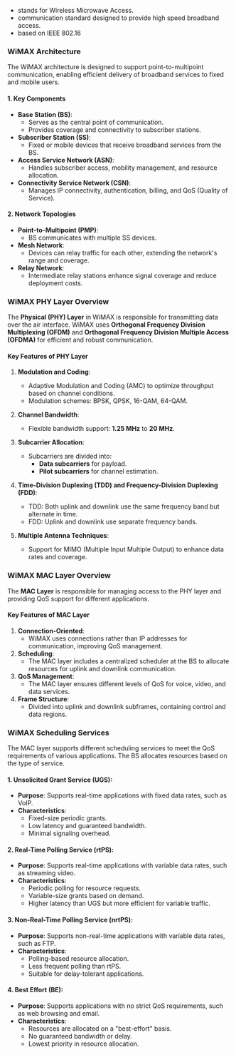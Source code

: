 
- stands for Wireless Microwave Access.
- communication standard designed to provide high speed broadband access.
- based on IEEE 802.16

### **WiMAX Architecture**

The WiMAX architecture is designed to support point-to-multipoint communication, enabling efficient delivery of broadband services to fixed and mobile users.

#### **1. Key Components**

- **Base Station (BS)**:
    - Serves as the central point of communication.
    - Provides coverage and connectivity to subscriber stations.
- **Subscriber Station (SS)**:
    - Fixed or mobile devices that receive broadband services from the BS.
- **Access Service Network (ASN)**:
    - Handles subscriber access, mobility management, and resource allocation.
- **Connectivity Service Network (CSN)**:
    - Manages IP connectivity, authentication, billing, and QoS (Quality of Service).

#### **2. Network Topologies**

- **Point-to-Multipoint (PMP)**:
    - BS communicates with multiple SS devices.
- **Mesh Network**:
    - Devices can relay traffic for each other, extending the network's range and coverage.
- **Relay Network**:
    - Intermediate relay stations enhance signal coverage and reduce deployment costs.

### **WiMAX PHY Layer Overview**

The **Physical (PHY) Layer** in WiMAX is responsible for transmitting data over the air interface. WiMAX uses **Orthogonal Frequency Division Multiplexing (OFDM)** and **Orthogonal Frequency Division Multiple Access (OFDMA)** for efficient and robust communication.
#### **Key Features of PHY Layer**

1. **Modulation and Coding**:
    - Adaptive Modulation and Coding (AMC) to optimize throughput based on channel conditions.
    - Modulation schemes: BPSK, QPSK, 16-QAM, 64-QAM.
2. **Channel Bandwidth**:
    - Flexible bandwidth support: **1.25 MHz** to **20 MHz**.
3. **Subcarrier Allocation**:
    - Subcarriers are divided into:
        - **Data subcarriers** for payload.
        - **Pilot subcarriers** for channel estimation.
          
4. **Time-Division Duplexing (TDD) and Frequency-Division Duplexing (FDD)**:
    - TDD: Both uplink and downlink use the same frequency band but alternate in time.
    - FDD: Uplink and downlink use separate frequency bands.
    
5. **Multiple Antenna Techniques**:
    - Support for MIMO (Multiple Input Multiple Output) to enhance data rates and coverage.


### **WiMAX MAC Layer Overview**

The **MAC Layer** is responsible for managing access to the PHY layer and providing QoS support for different applications.

#### **Key Features of MAC Layer**

1. **Connection-Oriented**:
    - WiMAX uses connections rather than IP addresses for communication, improving QoS management.
2. **Scheduling**:
    - The MAC layer includes a centralized scheduler at the BS to allocate resources for uplink and downlink communication.
3. **QoS Management**:
    - The MAC layer ensures different levels of QoS for voice, video, and data services.
4. **Frame Structure**:
    - Divided into uplink and downlink subframes, containing control and data regions.

### **WiMAX Scheduling Services**

The MAC layer supports different scheduling services to meet the QoS requirements of various applications. The BS allocates resources based on the type of service.

#### **1. Unsolicited Grant Service (UGS)**:

- **Purpose**: Supports real-time applications with fixed data rates, such as VoIP.
- **Characteristics**:
    - Fixed-size periodic grants.
    - Low latency and guaranteed bandwidth.
    - Minimal signaling overhead.

#### **2. Real-Time Polling Service (rtPS)**:

- **Purpose**: Supports real-time applications with variable data rates, such as streaming video.
- **Characteristics**:
    - Periodic polling for resource requests.
    - Variable-size grants based on demand.
    - Higher latency than UGS but more efficient for variable traffic.

#### **3. Non-Real-Time Polling Service (nrtPS)**:

- **Purpose**: Supports non-real-time applications with variable data rates, such as FTP.
- **Characteristics**:
    - Polling-based resource allocation.
    - Less frequent polling than rtPS.
    - Suitable for delay-tolerant applications.

#### **4. Best Effort (BE)**:

- **Purpose**: Supports applications with no strict QoS requirements, such as web browsing and email.
- **Characteristics**:
    - Resources are allocated on a "best-effort" basis.
    - No guaranteed bandwidth or delay.
    - Lowest priority in resource allocation.